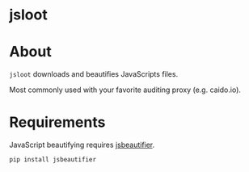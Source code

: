 # jsloot

# About

`jsloot` downloads and beautifies JavaScripts files.

Most commonly used with your favorite auditing proxy (e.g. caido.io).

# Requirements

JavaScript beautifying requires [jsbeautifier](https://pypi.org/project/jsbeautifier/).

```bash
pip install jsbeautifier
```


